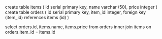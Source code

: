 create table items (
	id serial primary key,
	name varchar (50),
	price integer
)
create table orders (
	id serial primary key,
	item_id integer,
	foreign key (item_id) references items (id)
)

select orders.id, items.name, items.price
from orders
inner join items
on orders.item_id = items.id